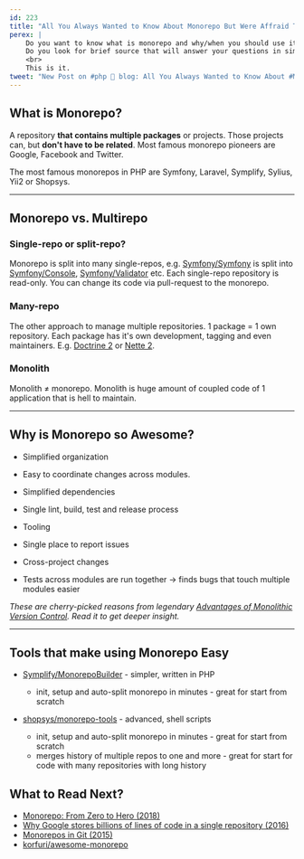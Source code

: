 ```yaml
---
id: 223
title: "All You Always Wanted to Know About Monorepo But Were Affraid To Ask"
perex: |
    Do you want to know what is monorepo and why/when you should use it?
    Do you look for brief source that will answer your questions in simple and understandable manner?
    <br>
    This is it.
tweet: "New Post on #php 🐘 blog: All You Always Wanted to Know About #Monorepo But Were Afraid To Ask"
---
```


## What is Monorepo?

A repository **that contains multiple packages** or projects. Those projects can, but **don't have to be related**. Most famous monorepo pioneers are Google, Facebook and Twitter.

The most famous monorepos in PHP are Symfony, Laravel, Symplify, Sylius, Yii2 or Shopsys.

<hr>

## Monorepo vs. Multirepo

### Single-repo or split-repo?

Monorepo is split into many single-repos, e.g. [Symfony/Symfony](https://github.com/symfony/symfony) is split into [Symfony/Console](https://github.com/symfony/console), [Symfony/Validator](https://github.com/symfony/validator) etc. Each single-repo repository is read-only. You can change its code via pull-request to the monorepo.

### Many-repo

The other approach to manage multiple repositories. 1 package = 1 own repository. Each package has it's own development, tagging and even maintainers. E.g. [Doctrine 2](https://github.com/doctrine/) or [Nette 2](https://github.com/nette).

### Monolith

Monolith ≠ monorepo. Monolith is huge amount of coupled code of 1 application that is hell to maintain.

<hr>

## Why is Monorepo so Awesome?

* Simplified organization
* Easy to coordinate changes across modules.
* Simplified dependencies
* Single lint, build, test and release process

* Tooling
* Single place to report issues
* Cross-project changes
* Tests across modules are run together → finds bugs that touch multiple modules easier

*These are cherry-picked reasons from legendary [Advantages of Monolithic Version Control](https://danluu.com/monorepo/). Read it to get deeper insight.*

---

## Tools that make using Monorepo Easy

* [Symplify/MonorepoBuilder](https://github.com/symplify/monorepobuilder) - simpler, written in PHP
    * init, setup and auto-split monorepo in minutes - great for start from scratch

* [shopsys/monorepo-tools](https://github.com/shopsys/monorepo-tools) - advanced, shell scripts
    * init, setup and auto-split monorepo in minutes - great for start from scratch
    * merges history of multiple repos to one and more - great for start for code with many repositories with long history

## What to Read Next?

* [Monorepo: From Zero to Hero (2018)](https://www.tomasvotruba.cz/clusters/#monorepo-from-zero-to-hero")
* [Why Google stores billions of lines of code in a single repository (2016)](ttps://dl.acm.org/citation.cfm?id=2854146)
* [Monorepos in Git (2015)](https://developer.atlassian.com/blog/2015/10/monorepos-in-git/)
* [korfuri/awesome-monorepo](https://github.com/korfuri/awesome-monorepo")
